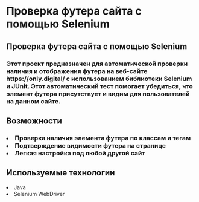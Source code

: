 <h1>Проверка футера сайта с помощью Selenium</h1>
<h2><h2>Проверка футера сайта с помощью Selenium</h2></h2>
<h3>Этот проект предназначен для автоматической проверки наличия и отображения футера на веб-сайте https://only.digital/ с использованием 
  библиотеки Selenium и JUnit. Этот автоматический тест помогает убедиться, что элемент футера присутствует и видим для пользователей на данном сайте.</h3>
<h2>Возможности</h2>
<h3><li>Проверка наличия элемента футера по классам и тегам</li>
<li>Подтверждение видимости футера на странице</li>
<li>Легкая настройка под любой другой сайт</li></h3>
<h2>Используемые технологии</h2>
<li>Java</li>
<li>Selenium WebDriver</li>

